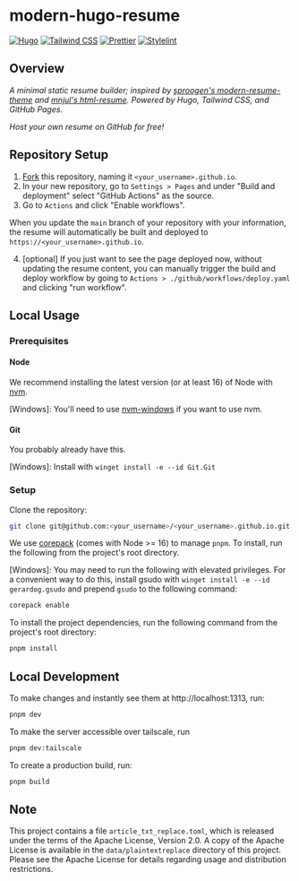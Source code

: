 # modern-hugo-resume

[![Hugo](https://img.shields.io/badge/Hugo-%5E0.115.3-ff4088?style=round-square&logo=hugo)](https://gohugo.io/) [![Tailwind CSS](https://img.shields.io/badge/Tailwind%20CSS-%5E3.3.3-38B2AC?style=round-square&logo=tailwind-css)](https://tailwindcss.com/)
[![Prettier](https://img.shields.io/badge/Prettier-%5E2.8.8-c596c7?style=round-square&logo=prettier)](https://prettier.io/)
[![Stylelint](https://img.shields.io/badge/Stylelint-%5E15.10.2-3578e5?style=round-square&logo=stylelint)](https://stylelint.io)

## Overview

_A minimal static resume builder; inspired by [sproogen's modern-resume-theme](https://github.com/sproogen/modern-resume-theme) and [mnjul's html-resume](https://github.com/mnjul/html-resume). Powered by Hugo, Tailwind CSS, and GitHub Pages._

_Host your own resume on GitHub for free!_

## Repository Setup

1. [Fork](https://github.com/cjshearer/modern-hugo-resume/fork) this repository, naming it `<your_username>.github.io`.
2. In your new repository, go to `Settings > Pages` and under "Build and deployment" select "GitHub Actions" as the source.
3. Go to `Actions` and click "Enable workflows".

When you update the `main` branch of your repository with your information, the resume will automatically be built and deployed to `https://<your_username>.github.io`.

4. [optional] If you just want to see the page deployed now, without updating the resume content, you can manually trigger the build and deploy workflow by going to `Actions > ./github/workflows/deploy.yaml` and clicking "run workflow".

## Local Usage

### Prerequisites

#### Node

We recommend installing the latest version (or at least 16) of Node with [nvm](https://github.com/nvm-sh/nvm).

[Windows]: You'll need to use [nvm-windows](https://github.com/coreybutler/nvm-windows) if you want to use nvm.

#### Git

You probably already have this.

[Windows]: Install with `winget install -e --id Git.Git`

### Setup

Clone the repository:

```sh
git clone git@github.com:<your_username>/<your_username>.github.io.git
```

We use [corepack](https://nodejs.org/api/corepack.html) (comes with Node >= 16)
to manage `pnpm`. To install, run the following from the project's root
directory.

[Windows]: You may need to run the following with elevated privileges. For a convenient way to do this, install gsudo with `winget install -e --id gerardog.gsudo` and prepend `gsudo` to the following command:

```sh
corepack enable
```

To install the project dependencies, run the following command from the project's root directory:

```sh
pnpm install
```

## Local Development

To make changes and instantly see them at http://localhost:1313, run:

```sh
pnpm dev
```

To make the server accessible over tailscale, run

```sh
pnpm dev:tailscale
```

To create a production build, run:

```sh
pnpm build
```

## Note

This project contains a file `article_txt_replace.toml`, which is released under the terms of the Apache License, Version 2.0. A copy of the Apache License is available in the `data/plaintextreplace` directory of this project. Please see the Apache License for details regarding usage and distribution restrictions.
